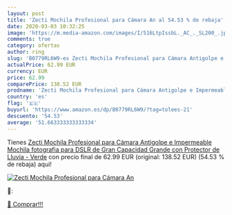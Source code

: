 ```yaml
---
layout: post
title: 'Zecti Mochila Profesional para Cámara An al 54.53 % de rebaja'
date: 2020-03-03 10:32:25
image: 'https://m.media-amazon.com/images/I/516LtpIssbL._AC_._SL200_.jpg'
comments: true
category: ofertas
author: ring
slug: 'B0779RL6W9-es Zecti Mochila Profesional para Cámara Antigolpe e Impermeable Mochila fotografia para DSLR de Gran Capacidad Grande con Protector de Lluvia - Verde'
actualPrice: 62.99 EUR
currency: EUR
price: 62.99
comparePrice: 138.52 EUR
prodname: 'Zecti Mochila Profesional para Cámara Antigolpe e Impermeable Mochila fotografia para DSLR de Gran Capacidad Grande con Protector de Lluvia - Verde'
country: 'es'
flag: '🇪🇸'
buyurl: 'https://www.amazon.es/dp/B0779RL6W9/?tag=tolees-21'
descuento: '54.53'
average: '51.663333333333334'
---
```


Tienes [Zecti Mochila Profesional para Cámara Antigolpe e Impermeable Mochila fotografia para DSLR de Gran Capacidad Grande con Protector de Lluvia - Verde](https://www.amazon.es/dp/B0779RL6W9/?tag=tolees-21) con precio final de  62.99 EUR (original: 138.52 EUR) (54.53 %  de rebaja) aqui!

[![Zecti Mochila Profesional para Cámara An](https://m.media-amazon.com/images/I/516LtpIssbL._AC_._SL200_.jpg)](https://www.amazon.es/dp/B0779RL6W9/?tag=tolees-21)

🔎:


[🛒 Comprar!!!](https://www.amazon.es/dp/B0779RL6W9/?tag=tolees-21)
